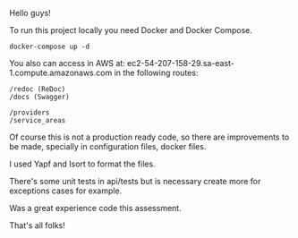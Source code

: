 Hello guys!


To run this project locally you need Docker and Docker Compose.

```docker-compose up -d```

You also can access in AWS at: ec2-54-207-158-29.sa-east-1.compute.amazonaws.com in the following routes:

```/redoc (ReDoc)```  
```/docs (Swagger)```

```/providers```  
```/service_areas```

Of course this is not a production ready code, so there are improvements to be made, specially in configuration files, 
docker files.

I used Yapf and Isort to format the files.

There's some unit tests in api/tests but is necessary create more for exceptions cases for example.

Was a great experience code this assessment.

That's all folks!